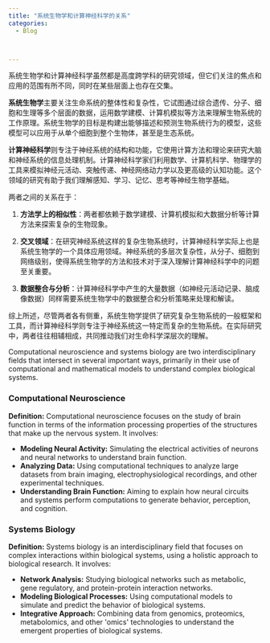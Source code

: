 ```yaml
---
title: "系统生物学和计算神经科学的关系"
categories:
  - Blog



---
```


系统生物学和计算神经科学虽然都是高度跨学科的研究领域，但它们关注的焦点和应用的范围有所不同，同时在某些层面上也存在交集。

**系统生物学**主要关注生命系统的整体性和复杂性，它试图通过综合遗传、分子、细胞和生理等多个层面的数据，运用数学建模、计算机模拟等方法来理解生物系统的工作原理。系统生物学的目标是构建出能够描述和预测生物系统行为的模型，这些模型可以应用于从单个细胞到整个生物体，甚至是生态系统。

**计算神经科学**则专注于神经系统的结构和功能，它使用计算方法和理论来研究大脑和神经系统的信息处理机制。计算神经科学家们利用数学、计算机科学、物理学的工具来模拟神经元活动、突触传递、神经网络动力学以及更高级的认知功能。这个领域的研究有助于我们理解感知、学习、记忆、思考等神经生物学基础。

两者之间的关系在于：

1. **方法学上的相似性**：两者都依赖于数学建模、计算机模拟和大数据分析等计算方法来探索复杂的生物现象。

2. **交叉领域**：在研究神经系统这样的复杂生物系统时，计算神经科学实际上也是系统生物学的一个具体应用领域。神经系统的多层次复杂性，从分子、细胞到网络级别，使得系统生物学的方法和技术对于深入理解计算神经科学中的问题至关重要。

3. **数据整合与分析**：计算神经科学中产生的大量数据（如神经元活动记录、脑成像数据）同样需要系统生物学中的数据整合和分析策略来处理和解读。

综上所述，尽管两者各有侧重，系统生物学提供了研究复杂生物系统的一般框架和工具，而计算神经科学则专注于神经系统这一特定而复杂的生物系统。在实际研究中，两者往往相辅相成，共同推动我们对生命科学深层次的理解。

Computational neuroscience and systems biology are two interdisciplinary fields that intersect in several important ways, primarily in their use of computational and mathematical models to understand complex biological systems.

### Computational Neuroscience

**Definition:** Computational neuroscience focuses on the study of brain function in terms of the information processing properties of the structures that make up the nervous system. It involves:

- **Modeling Neural Activity:** Simulating the electrical activities of neurons and neural networks to understand brain function.
- **Analyzing Data:** Using computational techniques to analyze large datasets from brain imaging, electrophysiological recordings, and other experimental techniques.
- **Understanding Brain Function:** Aiming to explain how neural circuits and systems perform computations to generate behavior, perception, and cognition.

### Systems Biology

**Definition:** Systems biology is an interdisciplinary field that focuses on complex interactions within biological systems, using a holistic approach to biological research. It involves:

- **Network Analysis:** Studying biological networks such as metabolic, gene regulatory, and protein-protein interaction networks.
- **Modeling Biological Processes:** Using computational models to simulate and predict the behavior of biological systems.
- **Integrative Approach:** Combining data from genomics, proteomics, metabolomics, and other 'omics' technologies to understand the emergent properties of biological systems.

